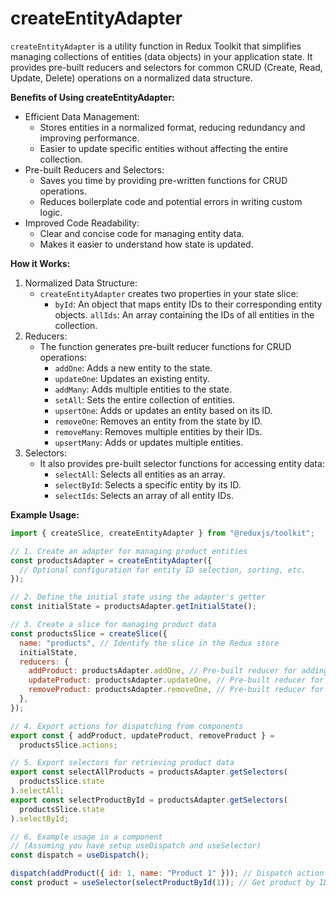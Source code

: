 # createEntityAdapter

`createEntityAdapter` is a utility function in Redux Toolkit that simplifies managing collections of entities (data objects) in your application state.
It provides pre-built reducers and selectors for common CRUD (Create, Read, Update, Delete) operations on a normalized data structure.

**Benefits of Using createEntityAdapter:**

- Efficient Data Management:
  - Stores entities in a normalized format, reducing redundancy and improving performance.
  - Easier to update specific entities without affecting the entire collection.
- Pre-built Reducers and Selectors:
  - Saves you time by providing pre-written functions for CRUD operations.
  - Reduces boilerplate code and potential errors in writing custom logic.
- Improved Code Readability:
  - Clear and concise code for managing entity data.
  - Makes it easier to understand how state is updated.

**How it Works:**

1. Normalized Data Structure:
   - `createEntityAdapter` creates two properties in your state slice:
     - `byId`: An object that maps entity IDs to their corresponding entity objects.
       `allIds`: An array containing the IDs of all entities in the collection.
2. Reducers:
   - The function generates pre-built reducer functions for CRUD operations:
     - `addOne`: Adds a new entity to the state.
     - `updateOne`: Updates an existing entity.
     - `addMany`: Adds multiple entities to the state.
     - `setAll`: Sets the entire collection of entities.
     - `upsertOne`: Adds or updates an entity based on its ID.
     - `removeOne`: Removes an entity from the state by ID.
     - `removeMany`: Removes multiple entities by their IDs.
     - `upsertMany`: Adds or updates multiple entities.
3. Selectors:
   - It also provides pre-built selector functions for accessing entity data:
     - `selectAll`: Selects all entities as an array.
     - `selectById`: Selects a specific entity by its ID.
     - `selectIds`: Selects an array of all entity IDs.

**Example Usage:**

```jsx
import { createSlice, createEntityAdapter } from "@reduxjs/toolkit";

// 1. Create an adapter for managing product entities
const productsAdapter = createEntityAdapter({
  // Optional configuration for entity ID selection, sorting, etc.
});

// 2. Define the initial state using the adapter's getter
const initialState = productsAdapter.getInitialState();

// 3. Create a slice for managing product data
const productsSlice = createSlice({
  name: "products", // Identify the slice in the Redux store
  initialState,
  reducers: {
    addProduct: productsAdapter.addOne, // Pre-built reducer for adding a product
    updateProduct: productsAdapter.updateOne, // Pre-built reducer for updating a product
    removeProduct: productsAdapter.removeOne, // Pre-built reducer for removing a product
  },
});

// 4. Export actions for dispatching from components
export const { addProduct, updateProduct, removeProduct } =
  productsSlice.actions;

// 5. Export selectors for retrieving product data
export const selectAllProducts = productsAdapter.getSelectors(
  productsSlice.state
).selectAll;
export const selectProductById = productsAdapter.getSelectors(
  productsSlice.state
).selectById;

// 6. Example usage in a component
// (Assuming you have setup useDispatch and useSelector)
const dispatch = useDispatch();

dispatch(addProduct({ id: 1, name: "Product 1" })); // Dispatch action to add a product
const product = useSelector(selectProductById(1)); // Get product by ID using selector
```
